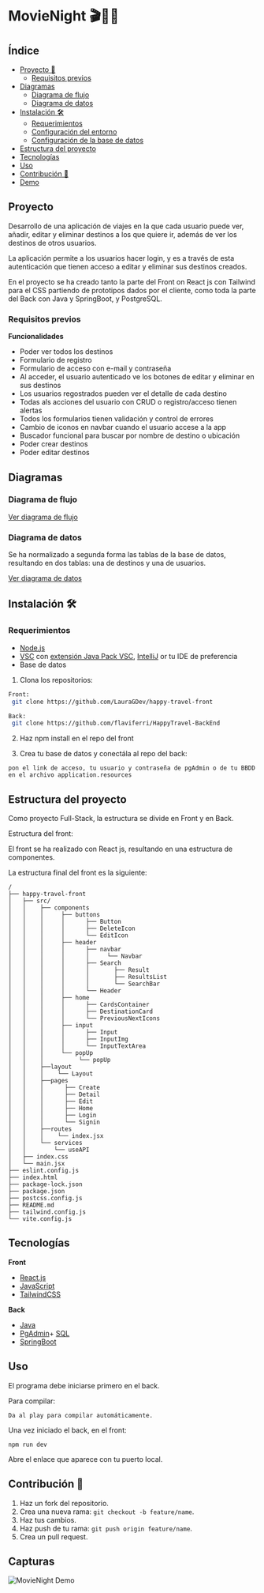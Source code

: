 # MovieNight 🎬🍿💜

## Índice
- [Proyecto 📝](#proyecto)
    - [Requisitos previos](#requisitos-previos)
- [Diagramas](#diagramas)
    - [Diagrama de flujo](#diagrama-de-flujo)
    - [Diagrama de datos](#diagrama-de-datos)
- [Instalación 🛠️](#instalación-🛠️)
    - [Requerimientos](#requerimientos)
    - [Configuración del entorno](#configuración-del-entorno)
    - [Configuración de la base de datos](#configuración-de-la-base-de-datos)
- [Estructura del proyecto](#estructura-del-proyecto)
- [Tecnologías](#tecnologías)
- [Uso](#uso)
- [Contribución 🤝](#contribución-🤝)
- [Demo](#demo)


## Proyecto

Desarrollo de una aplicación de viajes en la que cada usuario puede ver, añadir, editar y eliminar destinos a los que quiere ir, además de ver los destinos de otros usuarios. 

La aplicación permite a los usuarios hacer login, y es a través de esta autenticación que tienen acceso a editar y eliminar sus destinos creados. 

En el proyecto se ha creado tanto la parte del Front on React js con Tailwind para el CSS partiendo de prototipos dados por el cliente, como toda la parte del Back con Java y SpringBoot, y PostgreSQL.


### Requisitos previos

**Funcionalidades**
- Poder ver todos los destinos
- Formulario de registro
- Formulario de acceso con e-mail y contraseña
- Al acceder, el usuario autenticado ve los botones de editar y eliminar en sus destinos
- Los usuarios regostrados pueden ver el detalle de cada destino
- Todas als acciones del usuario con CRUD o registro/acceso tienen alertas 
- Todos los formularios tienen validación y control de errores
- Cambio de iconos en navbar cuando el usuario accese a la app
- Buscador funcional para buscar por nombre de destino o ubicación
- Poder crear destinos 
- Poder editar destinos 


## Diagramas

### Diagrama de flujo

[Ver diagrama de flujo](https://www.figma.com/board/UrcrZr8sE18p3y7Mz1gyg4/Workflow-Happy-Travel?node-id=0-1&node-type=CANVAS&t=2OtyJqSwXlkkrn9y-0)

### Diagrama de datos

Se ha normalizado a segunda forma las tablas de la base de datos, resultando en dos tablas: una de destinos y una de usuarios. 

[Ver diagrama de datos](https://drive.google.com/file/d/10PgRGYlonrVyzvB59yHySvLqkj4b0A6J/view)



## Instalación 🛠️

### Requerimientos

- [Node.js](https://nodejs.org/en)
- [VSC](https://www.w3schools.com/java/java_intro.asp) con [extensión Java Pack VSC](vscjava.vscode-java-pack), [IntelliJ](https://www.jetbrains.com/es-es/idea/)  or tu IDE de preferencia
- Base de datos


1. Clona los repositorios:
```bash
Front:
 git clone https://github.com/LauraGDev/happy-travel-front

Back:
 git clone https://github.com/flaviferri/HappyTravel-BackEnd

```

2. Haz npm install en el repo del front

3. Crea tu base de datos y conectála al repo del back:
```
pon el link de acceso, tu usuario y contraseña de pgAdmin o de tu BBDD en el archivo application.resources

```



 

## Estructura del proyecto

Como proyecto Full-Stack, la estructura se divide en Front y en Back. 

Estructura del front:

El front se ha realizado con React js, resultando en una estructura de componentes.  

La estructura final del front es la siguiente:

```plaintext
/
├── happy-travel-front
│   ├── src/
│   │    ├── components
│   │    │     ├── buttons
│   │    │     │      ├── Button
│   │    │     │      ├── DeleteIcon
│   │    │     │      └── EditIcon
│   │    │     ├── header
│   │    │     │      ├── navbar
│   │    │     │      │     └── Navbar
│   │    │     │      ├── Search
│   │    │     │      │       ├── Result
│   │    │     │      │       ├── ResultsList
│   │    │     │      │       └── SearchBar
│   │    │     │      └── Header
│   │    │     ├── home
│   │    │     │      ├── CardsContainer
│   │    │     │      ├── DestinationCard
│   │    │     │      └── PreviousNextIcons
│   │    │     ├── input
│   │    │     │      ├── Input
│   │    │     │      ├── InputImg
│   │    │     │      └── InputTextArea
│   │    │     └── popUp
│   │    │          └── popUp
│   │    ├──layout
│   │    │    └── Layout
│   │    ├──pages
│   │    │      ├── Create
│   │    │      ├── Detail
│   │    │      ├── Edit
│   │    │      ├── Home
│   │    │      ├── Login
│   │    │      └── Signin
│   │    ├──routes
│   │    │    └── index.jsx
│   │    └── services
│   │        └── useAPI
│   ├── index.css
│   └── main.jsx
├── eslint.config.js
├── index.html
├── package-lock.json
├── package.json
├── postcss.config.js
├── README.md
├── tailwind.config.js
└── vite.config.js

```

## Tecnologías

**Front**
- [React.js](https://react.dev/)
- [JavaScript](https://www.w3schools.com/js/js_intro.asp)
- [TailwindCSS](https://tailwindcss.com/)

**Back**
- [Java](https://www.java.com)
- [PgAdmin](https://www.pgadmin.org/)+ [SQL](https://www.w3schools.com/sql/default.asp)
- [SpringBoot](https://spring.io/projects/spring-boot)



## Uso
El programa debe iniciarse primero en el back.

Para compilar:

```
Da al play para compilar automáticamente.

```

Una vez iniciado el back, en el front:

```
npm run dev
```

Abre el enlace que aparece con tu puerto local.


## Contribución 🤝

1. Haz un fork del repositorio.
2. Crea una nueva rama: `git checkout -b feature/name`.
3. Haz tus cambios.
4. Haz push de tu rama: `git push origin feature/name`.
5. Crea un pull request.

## Capturas
![MovieNight Demo](https://github.com/user-attachments/assets/2498e441-ebca-4a8d-aff4-8efe3e0c35e0)

